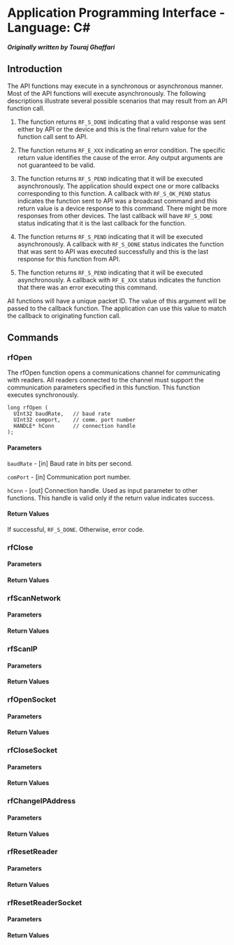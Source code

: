 # Application Programming Interface - Language: C\# 

***Originally written by Touraj Ghaffari***


## Introduction

The API functions may execute in a synchronous or asynchronous manner. Most of the API functions will execute asynchronously. The following descriptions illustrate several possible scenarios that may result from an API function call.

1.	The function returns `RF_S_DONE` indicating that a valid response was sent either by API or the device and this is the final return value for the function call sent to API.

2.	The function returns `RF_E_XXX` indicating an error condition. The specific return value identifies the cause of the error. Any output arguments are not guaranteed to be valid.

3.	The function returns `RF_S_PEND` indicating that it will be executed asynchronously. The application should expect one or more callbacks corresponding to this function. A callback with `RF_S_OK_PEND` status indicates the function sent to API was a broadcast command and this return value is a device response to this command. There might be more responses from other devices. The last callback will have `RF_S_DONE` status indicating that it is the last callback for the function. 

4.	The function returns `RF_S_PEND` indicating that it will be executed asynchronously. A callback with `RF_S_DONE` status indicates the function that was sent to API was executed successfully and this is the last response for this function from API.

5.	The function returns `RF_S_PEND` indicating that it will be executed asynchronously. A callback with `RF_E_XXX` status indicates the function that there was an error executing this command.   

All functions will have a unique packet ID. The value of this argument will be passed to the callback function. The application can use this value to match the callback to originating function call.

## Commands

### rfOpen

The rfOpen function opens a communications channel for communicating with readers. All readers connected to the channel must support the communication parameters specified in this function. This function executes synchronously.

```
long rfOpen (
  UInt32 baudRate,   // baud rate
  UInt32 comport,    // comm. port number
  HANDLE* hConn      // connection handle
);
```

#### Parameters

`baudRate` - [in] Baud rate in bits per second.

`comPort` - [in] Communication port number.

`hConn` - [out] Connection handle. Used as input parameter to other functions. This handle is valid only if the return value indicates success.
    
#### Return Values

If successful, `RF_S_DONE`. Otherwise, error code.
    
### rfClose

#### Parameters
    
#### Return Values

### rfScanNetwork

#### Parameters
    
#### Return Values

### rfScanIP

#### Parameters
    
#### Return Values

### rfOpenSocket

#### Parameters
    
#### Return Values

### rfCloseSocket

#### Parameters
    
#### Return Values

### rfChangeIPAddress

#### Parameters
    
#### Return Values

### rfResetReader

#### Parameters
    
#### Return Values

### rfResetReaderSocket

#### Parameters
    
#### Return Values
